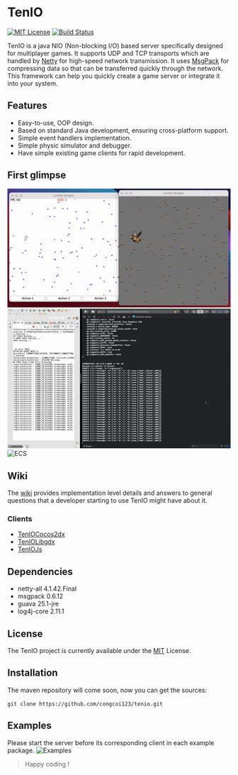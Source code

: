 # TenIO
[![MIT License](https://img.shields.io/badge/license-MIT-blue.svg)](LICENSE)
[![Build Status](https://travis-ci.org/congcoi123/tenio.svg?branch=master)](https://travis-ci.org/github/congcoi123/tenio)

TenIO is a java NIO (Non-blocking I/O) based server specifically designed for multiplayer games. It supports UDP and TCP transports which are handled by [Netty](https://netty.io/) for high-speed network transmission. It uses [MsgPack](https://msgpack.org/index.html) for compressing data so that can be transferred quickly through the network. This framework can help you quickly create a game server or integrate it into your system.

## Features
- Easy-to-use, OOP design.
- Based on standard Java development, ensuring cross-platform support.
- Simple event handlers implementation.
- Simple physic simulator and debugger.
- Have simple existing game clients for rapid development.

## First glimpse
![Simple Movement Simulation](https://github.com/congcoi123/tenio/blob/master/assets/movement-simulation-example-4.gif)
![Communication](https://github.com/congcoi123/tenio/blob/master/assets/login-example-1.gif)
![ECS](https://github.com/congcoi123/tenio/blob/master/assets/ecs-example-5.gif)

## Wiki
The [wiki](https://github.com/congcoi123/tenio/wiki) provides implementation level details and answers to general questions that a developer starting to use TenIO might have about it.

### Clients
- [TenIOCocos2dx](https://github.com/congcoi123/tenio-cocos2dx.git)
- [TenIOLibgdx](https://github.com/congcoi123/tenio-libgdx.git)
- [TenIOJs](https://github.com/congcoi123/tenio-js.git)

## Dependencies
- netty-all 4.1.42.Final
- msgpack 0.6.12
- guava 25.1-jre
- log4j-core 2.11.1

## License
The TenIO project is currently available under the [MIT](https://github.com/congcoi123/tenio/blob/master/LICENSE) License.

## Installation
The maven repository will come soon, now you can get the sources:
```
git clone https://github.com/congcoi123/tenio.git
```

## Examples
Please start the server before its corresponding client in each example package.
![Examples](https://github.com/congcoi123/tenio/blob/master/assets/tenio-examples.png)

> Happy coding !

